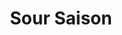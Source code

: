 ---
title: Sour Saison
bjcp_cat: Saison (16 C)
brew_date: September 29, 2019
type: homebrew_recipe
short_description: 
page_url: /recipes/Sour_Saison.html
---